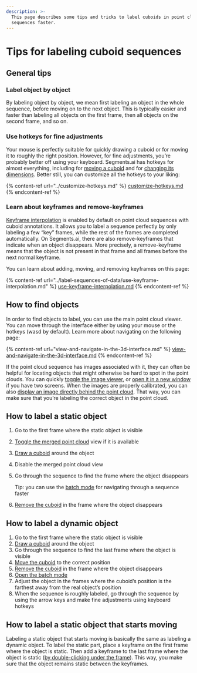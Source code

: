 ```yaml
---
description: >-
  This page describes some tips and tricks to label cuboids in point cloud
  sequences faster.
---
```


# Tips for labeling cuboid sequences

## General tips

### Label object by object

By labeling object by object, we mean first labeling an object in the whole sequence, before moving on to the next object. This is typically easier and faster than labeling all objects on the first frame, then all objects on the second frame, and so on.

### Use hotkeys for fine adjustments

Your mouse is perfectly suitable for quickly drawing a cuboid or for moving it to roughly the right position. However, for fine adjustments, you’re probably better off using your keyboard. Segments.ai has hotkeys for almost everything, including for [moving a cuboid](3d-point-cloud-cuboid-interface.md#translate-a-cuboid) and for [changing its dimensions](3d-point-cloud-cuboid-interface.md#change-the-dimensions-of-a-cuboid). Better still, you can customize all the hotkeys to your liking:

{% content-ref url="../customize-hotkeys.md" %}
[customize-hotkeys.md](../customize-hotkeys.md)
{% endcontent-ref %}

### Learn about keyframes and remove-keyframes

[Keyframe interpolation](../../background/sequences.md#keyframes-and-remove-keyframes) is enabled by default on point cloud sequences with cuboid annotations. It allows you to label a sequence perfectly by only labeling a few “key” frames, while the rest of the frames are completed automatically. On Segments.ai, there are also remove-keyframes that indicate when an object disappears. More precisely, a remove-keyframe means that the object is not present in that frame and all frames before the next normal keyframe.

You can learn about adding, moving, and removing keyframes on this page:

{% content-ref url="../label-sequences-of-data/use-keyframe-interpolation.md" %}
[use-keyframe-interpolation.md](../label-sequences-of-data/use-keyframe-interpolation.md)
{% endcontent-ref %}

## How to find objects

In order to find objects to label, you can use the main point cloud viewer. You can move through the interface either by using your mouse or the hotkeys (wasd by default). Learn more about navigating on the following page:

{% content-ref url="view-and-navigate-in-the-3d-interface.md" %}
[view-and-navigate-in-the-3d-interface.md](view-and-navigate-in-the-3d-interface.md)
{% endcontent-ref %}

If the point cloud sequence has images associated with it, they can often be helpful for locating objects that might otherwise be hard to spot in the point clouds. You can quickly [toggle the image viewer](view-and-navigate-in-the-3d-interface.md#view-synced-camera-images), or [open it in a new window](view-and-navigate-in-the-3d-interface.md#view-synced-camera-images) if you have two screens. When the images are properly calibrated, you can also [display an image directly behind the point cloud](view-and-navigate-in-the-3d-interface.md#display-a-camera-image-behind-the-point-cloud). That way, you can make sure that you’re labeling the correct object in the point cloud.

## How to label a static object

1. Go to the first frame where the static object is visible
2. [Toggle the merged point cloud](merged-point-cloud-view.md#toggle-the-merged-point-cloud-view) view if it is available
3. [Draw a cuboid](3d-point-cloud-cuboid-interface.md#create-a-new-cuboid) around the object
4. Disable the merged point cloud view
5.  Go through the sequence to find the frame where the object disappears

    Tip: you can use the [batch mode](batch-mode-for-dynamic-objects.md) for navigating through a sequence faster
6. [Remove the cuboid](3d-point-cloud-cuboid-interface.md#remove-a-cuboid) in the frame where the object disappears

## How to label a dynamic object

1. Go to the first frame where the static object is visible
2. [Draw a cuboid](3d-point-cloud-cuboid-interface.md#create-a-new-cuboid) around the object
3. Go through the sequence to find the last frame where the object is visible
4. [Move the cuboid](3d-point-cloud-cuboid-interface.md#translate-a-cuboid) to the correct position
5. [Remove the cuboid](3d-point-cloud-cuboid-interface.md#remove-a-cuboid) in the frame where the object disappears
6. [Open the batch mode](batch-mode-for-dynamic-objects.md#switch-to-the-batch-mode)
7. Adjust the object in the frames where the cuboid’s position is the farthest away from the real object’s position
8. When the sequence is roughly labeled, go through the sequence by using the arrow keys and make fine adjustments using keyboard hotkeys

## How to label a static object that starts moving

Labeling a static object that starts moving is basically the same as labeling a dynamic object. To label the static part, place a keyframe on the first frame where the object is static. Then add a keyframe to the last frame where the object is static ([by double-clicking under the frame](../label-sequences-of-data/use-keyframe-interpolation.md#in-a-different-frame)). This way, you make sure that the object remains static between the keyframes.
